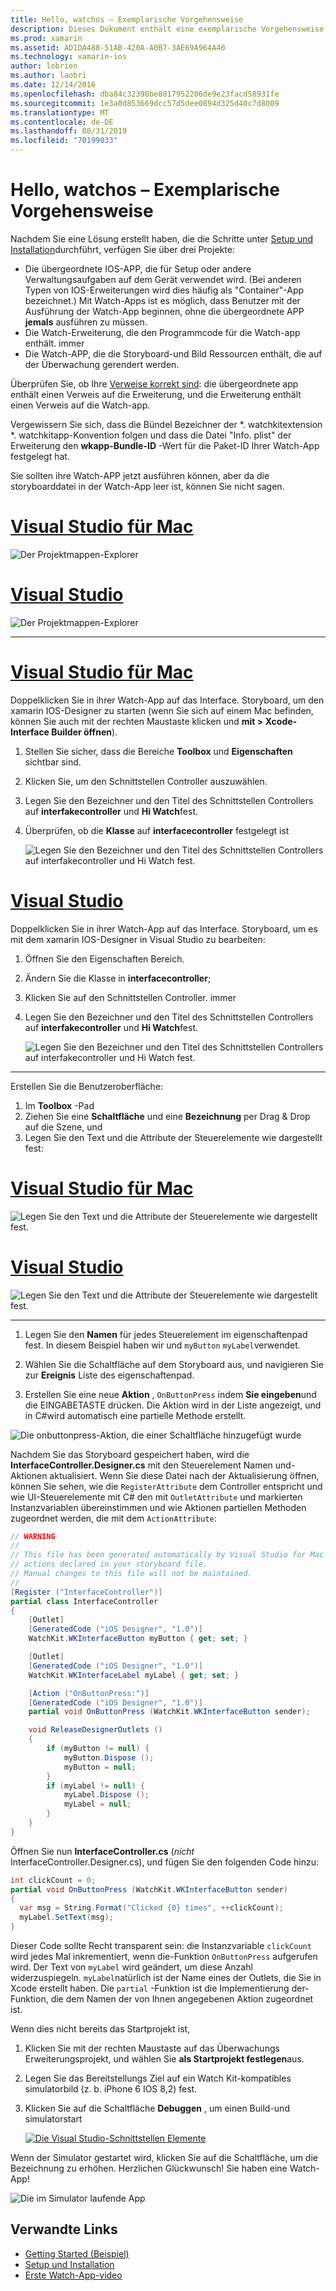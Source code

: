 ```yaml
---
title: Hello, watchos – Exemplarische Vorgehensweise
description: Dieses Dokument enthält eine exemplarische Vorgehensweise zum Aufbauen einer einfachen watchos-Anwendung mithilfe von xamarin. Es wird beschrieben, wie Sie sowohl in Visual Studio als auch in Visual Studio für Mac arbeiten, mit Storyboards arbeiten und auf Ereignisse im Code reagieren.
ms.prod: xamarin
ms.assetid: AD1DA488-51AB-420A-A0B7-3AE69A964A40
ms.technology: xamarin-ios
author: lobrien
ms.author: laobri
ms.date: 12/14/2016
ms.openlocfilehash: dba84c32390be8017952206de9e23facd58931fe
ms.sourcegitcommit: 1e3a0d853669dcc57d5dee0894d325d40c7d8009
ms.translationtype: MT
ms.contentlocale: de-DE
ms.lasthandoff: 08/31/2019
ms.locfileid: "70199033"
---
```

# <a name="hello-watchos--walkthrough"></a>Hello, watchos – Exemplarische Vorgehensweise

Nachdem Sie eine Lösung erstellt haben, die die Schritte unter [Setup und Installation](~/ios/watchos/get-started/installation.md)durchführt, verfügen Sie über drei Projekte:

- Die übergeordnete IOS-APP, die für Setup oder andere Verwaltungsaufgaben auf dem Gerät verwendet wird. (Bei anderen Typen von IOS-Erweiterungen wird dies häufig als "Container"-App bezeichnet.) Mit Watch-Apps ist es möglich, dass Benutzer mit der Ausführung der Watch-App beginnen, ohne die übergeordnete APP **jemals** ausführen zu müssen.
- Die Watch-Erweiterung, die den Programmcode für die Watch-app enthält. immer
- Die Watch-APP, die die Storyboard-und Bild Ressourcen enthält, die auf der Überwachung gerendert werden.

Überprüfen Sie, ob Ihre [Verweise korrekt sind](~/ios/watchos/get-started/project-references.md): die übergeordnete app enthält einen Verweis auf die Erweiterung, und die Erweiterung enthält einen Verweis auf die Watch-app.

Vergewissern Sie sich, dass die Bündel Bezeichner der \*. watchkitextension \*. watchkitapp-Konvention folgen und dass die Datei "Info. plist" der Erweiterung den **wkapp-Bundle-ID** -Wert für die Paket-ID Ihrer Watch-App festgelegt hat.

Sie sollten ihre Watch-APP jetzt ausführen können, aber da die storyboarddatei in der Watch-App leer ist, können Sie nicht sagen.

# <a name="visual-studio-for-mactabmacos"></a>[Visual Studio für Mac](#tab/macos)

![](hello-watch-images/projectstructure.png "Der Projektmappen-Explorer")

# <a name="visual-studiotabwindows"></a>[Visual Studio](#tab/windows)

![](hello-watch-images/vs-projectstructure.png "Der Projektmappen-Explorer")

-----

# <a name="visual-studio-for-mactabmacos"></a>[Visual Studio für Mac](#tab/macos)

Doppelklicken Sie in ihrer Watch-App auf das Interface. Storyboard, um den xamarin IOS-Designer zu starten (wenn Sie sich auf einem Mac befinden, können Sie auch mit der rechten Maustaste klicken und **mit > Xcode-Interface Builder öffnen**).


1. Stellen Sie sicher, dass die Bereiche **Toolbox** und **Eigenschaften** sichtbar sind.
1. Klicken Sie, um den Schnittstellen Controller auszuwählen.
1. Legen Sie den Bezeichner und den Titel des Schnittstellen Controllers auf **interfakecontroller** und **Hi Watch**fest.
1. Überprüfen, ob die **Klasse** auf **interfacecontroller** festgelegt ist

    ![](hello-watch-images/interfacecontrollerattributes.png "Legen Sie den Bezeichner und den Titel des Schnittstellen Controllers auf interfakecontroller und Hi Watch fest.")

# <a name="visual-studiotabwindows"></a>[Visual Studio](#tab/windows)

Doppelklicken Sie in ihrer Watch-App auf das Interface. Storyboard, um es mit dem xamarin IOS-Designer in Visual Studio zu bearbeiten:

1. Öffnen Sie den Eigenschaften Bereich.
1. Ändern Sie die Klasse in **interfacecontroller**;
1. Klicken Sie auf den Schnittstellen Controller. immer
1. Legen Sie den Bezeichner und den Titel des Schnittstellen Controllers auf **interfakecontroller** und **Hi Watch**fest.

    ![](hello-watch-images/vs-interfacecontrollerattributes.png "Legen Sie den Bezeichner und den Titel des Schnittstellen Controllers auf interfakecontroller und Hi Watch fest.")

-----


Erstellen Sie die Benutzeroberfläche:

1. Im **Toolbox** -Pad
1. Ziehen Sie eine **Schaltfläche** und eine **Bezeichnung** per Drag & Drop auf die Szene, und
1. Legen Sie den Text und die Attribute der Steuerelemente wie dargestellt fest:

# <a name="visual-studio-for-mactabmacos"></a>[Visual Studio für Mac](#tab/macos)

![](hello-watch-images/draganddrop.png "Legen Sie den Text und die Attribute der Steuerelemente wie dargestellt fest.")

# <a name="visual-studiotabwindows"></a>[Visual Studio](#tab/windows)

![](hello-watch-images/vs-draganddrop.png "Legen Sie den Text und die Attribute der Steuerelemente wie dargestellt fest.")

-----

1. Legen Sie den **Namen** für jedes Steuerelement im eigenschaftenpad fest. In diesem Beispiel haben wir und `myButton` `myLabel`verwendet.

1. Wählen Sie die Schaltfläche auf dem Storyboard aus, und navigieren Sie zur **Ereignis** Liste des eigenschaftenpad.

1. Erstellen Sie eine neue **Aktion** , `OnButtonPress` indem **Sie eingeben**und die EINGABETASTE drücken.
  Die Aktion wird in der Liste angezeigt, und in C#wird automatisch eine partielle Methode erstellt.

![](hello-watch-images/buttonaction.png "Die onbuttonpress-Aktion, die einer Schaltfläche hinzugefügt wurde")

Nachdem Sie das Storyboard gespeichert haben, wird die **InterfaceController.Designer.cs** mit den Steuerelement Namen und-Aktionen aktualisiert. Wenn Sie diese Datei nach der Aktualisierung öffnen, können Sie sehen, wie die `RegisterAttribute` dem Controller entspricht und wie UI-Steuerelemente mit C# den mit `OutletAttribute` und markierten Instanzvariablen übereinstimmen und wie Aktionen partiellen Methoden zugeordnet werden, die mit dem `ActionAttribute`:

```csharp
// WARNING
//
// This file has been generated automatically by Visual Studio for Mac from the outlets and
// actions declared in your storyboard file.
// Manual changes to this file will not be maintained.
//
[Register ("InterfaceController")]
partial class InterfaceController
{
    [Outlet]
    [GeneratedCode ("iOS Designer", "1.0")]
    WatchKit.WKInterfaceButton myButton { get; set; }

    [Outlet]
    [GeneratedCode ("iOS Designer", "1.0")]
    WatchKit.WKInterfaceLabel myLabel { get; set; }

    [Action ("OnButtonPress:")]
    [GeneratedCode ("iOS Designer", "1.0")]
    partial void OnButtonPress (WatchKit.WKInterfaceButton sender);

    void ReleaseDesignerOutlets ()
    {
        if (myButton != null) {
            myButton.Dispose ();
            myButton = null;
        }
        if (myLabel != null) {
            myLabel.Dispose ();
            myLabel = null;
        }
    }
}
```

Öffnen Sie nun **InterfaceController.cs** (*nicht* InterfaceController.Designer.cs), und fügen Sie den folgenden Code hinzu:

```csharp
int clickCount = 0;
partial void OnButtonPress (WatchKit.WKInterfaceButton sender)
{
  var msg = String.Format("Clicked {0} times", ++clickCount);
  myLabel.SetText(msg);
}
```

Dieser Code sollte Recht transparent sein: die Instanzvariable `clickCount` wird jedes Mal inkrementiert, wenn die-Funktion `OnButtonPress` aufgerufen wird. Der Text von `myLabel` wird geändert, um diese Anzahl widerzuspiegeln. `myLabel`natürlich ist der Name eines der Outlets, die Sie in Xcode erstellt haben. Die `partial` -Funktion ist die Implementierung der-Funktion, die dem Namen der von Ihnen angegebenen Aktion zugeordnet ist.

Wenn dies nicht bereits das Startprojekt ist,

1. Klicken Sie mit der rechten Maustaste auf das Überwachungs Erweiterungsprojekt, und wählen Sie **als Startprojekt festlegen**aus.

1. Legen Sie das Bereitstellungs Ziel auf ein Watch Kit-kompatibles simulatorbild (z. b. iPhone 6 IOS 8,2) fest.

1. Klicken Sie auf die Schaltfläche **Debuggen** , um einen Build-und simulatorstart

    [![](hello-watch-images/readytodebug-sml.png "Die Visual Studio-Schnittstellen Elemente")](hello-watch-images/readytodebug.png#lightbox)

Wenn der Simulator gestartet wird, klicken Sie auf die Schaltfläche, um die Bezeichnung zu erhöhen.
Herzlichen Glückwunsch! Sie haben eine Watch-App!

![](hello-watch-images/running.png "Die im Simulator laufende App")


## <a name="related-links"></a>Verwandte Links

- [Getting Started (Beispiel)](https://docs.microsoft.com/samples/xamarin/ios-samples/watchkit-gettingstarted)
- [Setup und Installation](~/ios/watchos/get-started/installation.md)
- [Erste Watch-App-video](https://blog.xamarin.com/your-first-watch-kit-app/)
